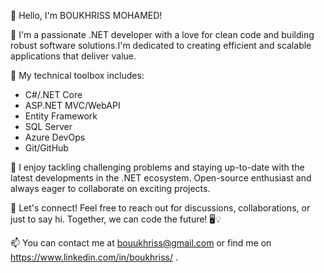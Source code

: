 👋 Hello, I'm BOUKHRISS MOHAMED!

🚀 I'm a passionate .NET developer with a love for clean code and building robust software solutions.I'm dedicated to creating efficient and scalable applications that deliver value.

🔧 My technical toolbox includes:
- C#/.NET Core
- ASP.NET MVC/WebAPI
- Entity Framework
- SQL Server
- Azure DevOps
- Git/GitHub

🌟 I enjoy tackling challenging problems and staying up-to-date with the latest developments in the .NET ecosystem. Open-source enthusiast and always eager to collaborate on exciting projects.

💬 Let's connect! Feel free to reach out for discussions, collaborations, or just to say hi. Together, we can code the future! 🖥️💡

📫 You can contact me at bouukhriss@gmail.com or find me on https://www.linkedin.com/in/boukhriss/ .
